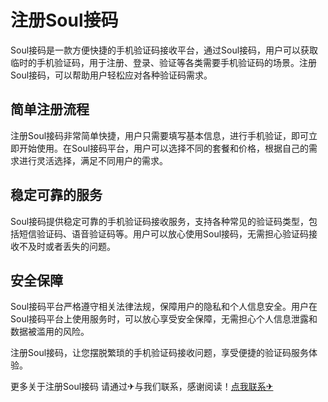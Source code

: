 # 注册Soul接码

Soul接码是一款方便快捷的手机验证码接收平台，通过Soul接码，用户可以获取临时的手机验证码，用于注册、登录、验证等各类需要手机验证码的场景。注册Soul接码，可以帮助用户轻松应对各种验证码需求。

## 简单注册流程

注册Soul接码非常简单快捷，用户只需要填写基本信息，进行手机验证，即可立即开始使用。在Soul接码平台，用户可以选择不同的套餐和价格，根据自己的需求进行灵活选择，满足不同用户的需求。

## 稳定可靠的服务

Soul接码提供稳定可靠的手机验证码接收服务，支持各种常见的验证码类型，包括短信验证码、语音验证码等。用户可以放心使用Soul接码，无需担心验证码接收不及时或者丢失的问题。

## 安全保障

Soul接码平台严格遵守相关法律法规，保障用户的隐私和个人信息安全。用户在Soul接码平台上使用服务时，可以放心享受安全保障，无需担心个人信息泄露和数据被滥用的风险。

注册Soul接码，让您摆脱繁琐的手机验证码接收问题，享受便捷的验证码服务体验。

更多关于注册Soul接码 请通过✈与我们联系，感谢阅读！[点我联系✈](https://ai.G208.com)